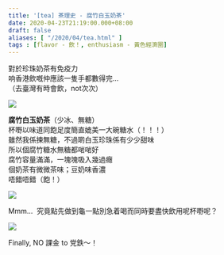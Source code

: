 ```yaml
---
title: '[tea] 茶理史 - 腐竹白玉奶茶'
date: 2020-04-23T21:19:00.000+08:00
draft: false
aliases: [ "/2020/04/tea.html" ]
tags : [flavor - 飲！, enthusiasm - 黃色經濟圈]
---
```


對於珍珠奶茶有免疫力  
响香港飲嘅仲應該一隻手都數得完...  
（去臺灣有時會飲，not次次）  

![](/images/charlestea1.jpg)

**腐竹白玉奶茶**（少冰、無糖）  
杯嘢以味道同飽足度簡直媲美一大碗糖水（！！！）  
雖然我係揀無糖，不過啲白玉珍珠係有少少甜味  
所以個腐竹糖水無糖都啱啱好  
腐竹容量滿滿，一塊塊吸入幾過癮  
個奶茶有微微茶味；豆奶味香濃  
唔錯唔錯（飽！）  

![](/images/charlestea.jpg)

Mmm...  究竟點先做到龜一點別急着喝而同時要盡快飲用呢杯嘢呢？  

![](/images/charlestea2.jpg)

Finally, NO 課金 to 党鉄～！
